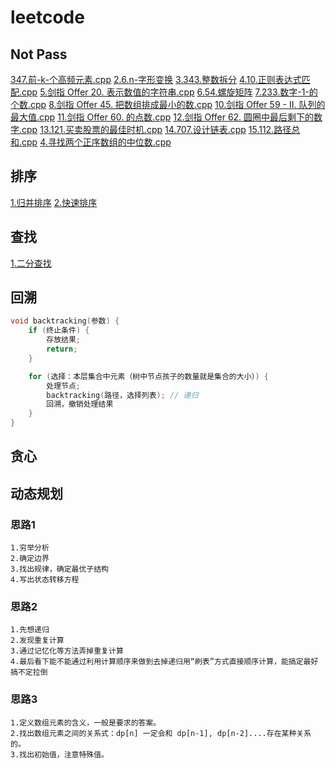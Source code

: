 # leetcode

## Not Pass

[347.前-k-个高频元素.cpp](./347.前-k-个高频元素.cpp)
[2.6.n-字形变换](./6.n-字形变换.cpp)
[3.343.整数拆分](./343.整数拆分.cpp)
[4.10.正则表达式匹配.cpp](./10.正则表达式匹配.cpp)
[5.剑指 Offer 20. 表示数值的字符串.cpp](./剑指%20Offer%2020.%20表示数值的字符串.cpp)
[6.54.螺旋矩阵](./54.螺旋矩阵.cpp)
[7.233.数字-1-的个数.cpp](./233.数字-1-的个数.cpp)
[8.剑指 Offer 45. 把数组排成最小的数.cpp](./剑指%20Offer%2045.%20把数组排成最小的数.cpp)
[10.剑指 Offer 59 - II. 队列的最大值.cpp](./剑指%20Offer%2059%20-%20II.%20队列的最大值.cpp)
[11.剑指 Offer 60. 的点数.cpp](./剑指%20Offer%2060.%20n个骰子的点数.cpp)
[12.剑指 Offer 62. 圆圈中最后剩下的数字.cpp](./剑指%20Offer%2062.%20圆圈中最后剩下的数字.cpp)
[13.121.买卖股票的最佳时机.cpp](./121.买卖股票的最佳时机.cpp)
[14.707.设计链表.cpp](./707.设计链表.cpp)
[15.112.路径总和.cpp](./112.路径总和.cpp)
[4.寻找两个正序数组的中位数.cpp](./4.寻找两个正序数组的中位数.cpp)

## 排序

[1.归并排序](./912.排序数组.cpp)
[2.快速排序](./912.排序数组.cpp)

## 查找

[1.二分查找](./704.二分查找.cpp)

## 回溯

``` c
void backtracking(参数) {
    if (终止条件) {
        存放结果;
        return;
    }

    for (选择：本层集合中元素（树中节点孩子的数量就是集合的大小）) {
        处理节点;
        backtracking(路径，选择列表); // 递归
        回溯，撤销处理结果
    }
}
```

## 贪心

## 动态规划

### 思路1

    1.穷举分析
    2.确定边界
    3.找出规律，确定最优子结构
    4.写出状态转移方程

### 思路2

    1.先想递归
    2.发现重复计算
    3.通过记忆化等方法弄掉重复计算
    4.最后看下能不能通过利用计算顺序来做到去掉递归用“刷表”方式直接顺序计算，能搞定最好搞不定拉倒

### 思路3

    1.定义数组元素的含义，一般是要求的答案。
    2.找出数组元素之间的关系式：dp[n] 一定会和 dp[n-1], dp[n-2]....存在某种关系的。
    3.找出初始值，注意特殊值。

